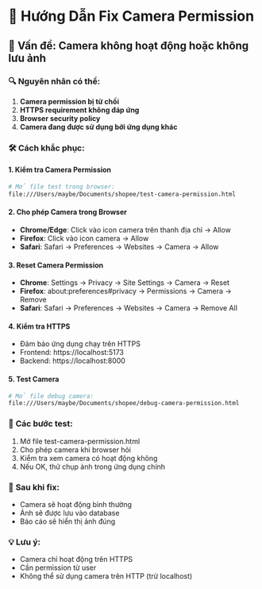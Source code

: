 # 🔧 Hướng Dẫn Fix Camera Permission

## 🚨 Vấn đề: Camera không hoạt động hoặc không lưu ảnh

### 🔍 Nguyên nhân có thể:
1. **Camera permission bị từ chối**
2. **HTTPS requirement không đáp ứng**
3. **Browser security policy**
4. **Camera đang được sử dụng bởi ứng dụng khác**

### 🛠️ Cách khắc phục:

#### 1. **Kiểm tra Camera Permission**
```bash
# Mở file test trong browser:
file:///Users/maybe/Documents/shopee/test-camera-permission.html
```

#### 2. **Cho phép Camera trong Browser**
- **Chrome/Edge**: Click vào icon camera trên thanh địa chỉ → Allow
- **Firefox**: Click vào icon camera → Allow
- **Safari**: Safari → Preferences → Websites → Camera → Allow

#### 3. **Reset Camera Permission**
- **Chrome**: Settings → Privacy → Site Settings → Camera → Reset
- **Firefox**: about:preferences#privacy → Permissions → Camera → Remove
- **Safari**: Safari → Preferences → Websites → Camera → Remove All

#### 4. **Kiểm tra HTTPS**
- Đảm bảo ứng dụng chạy trên HTTPS
- Frontend: https://localhost:5173
- Backend: https://localhost:8000

#### 5. **Test Camera**
```bash
# Mở file debug camera:
file:///Users/maybe/Documents/shopee/debug-camera-permission.html
```

### 🎯 **Các bước test:**
1. Mở file test-camera-permission.html
2. Cho phép camera khi browser hỏi
3. Kiểm tra xem camera có hoạt động không
4. Nếu OK, thử chụp ảnh trong ứng dụng chính

### 🚀 **Sau khi fix:**
- Camera sẽ hoạt động bình thường
- Ảnh sẽ được lưu vào database
- Báo cáo sẽ hiển thị ảnh đúng

### 💡 **Lưu ý:**
- Camera chỉ hoạt động trên HTTPS
- Cần permission từ user
- Không thể sử dụng camera trên HTTP (trừ localhost)
